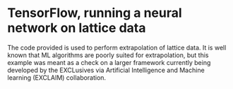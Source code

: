 # TensorFlow, running a neural network on lattice data
The code provided is used to perform extrapolation of lattice data. It is well known that ML algorithms are poorly suited for extrapolation, but this example was meant as a check on a larger framework currently being developed by the EXCLusives via Artificial Intelligence and
Machine learning (EXCLAIM) collaboration.
